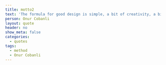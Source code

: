 ```yaml
---
title: motto2
text: 'The formula for good design is simple, a bit of creativity, a bit ofcuriosity, and as much wisdom as possible.'
person: Onur Cobanli
layout: quote
header: no
show_meta: false
categories:
  - quotes
tags:
  - method
  - Onur Cobanli
---
```

